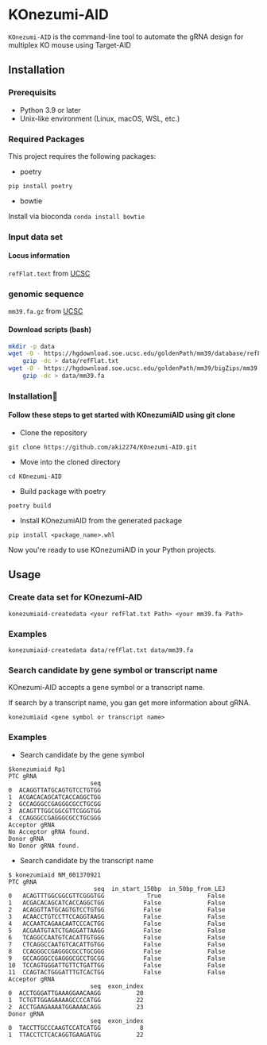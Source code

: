 # KOnezumi-AID
`KOnezumi-AID` is the command-line tool to automate the gRNA design for multiplex KO mouse using Target-AID

## Installation
### Prerequisits
- Python 3.9 or later
- Unix-like environment (Linux, macOS, WSL, etc.)

### Required Packages

This project requires the following packages:
- poetry

`pip install poetry`
- bowtie

Install via bioconda
`conda install bowtie`

### Input data set
#### Locus information
`refFlat.text` from [UCSC](
https://hgdownload.soe.ucsc.edu/goldenPath/mm39/database/
)

### genomic sequence
`mm39.fa.gz` from [UCSC](
https://hgdownload.soe.ucsc.edu/goldenPath/mm39/bigZips/
)

#### Download scripts (bash)

```bash
mkdir -p data
wget -O - https://hgdownload.soe.ucsc.edu/goldenPath/mm39/database/refFlat.txt.gz |
    gzip -dc > data/refFlat.txt
wget -O - https://hgdownload.soe.ucsc.edu/goldenPath/mm39/bigZips/mm39.fa.gz |
    gzip -dc > data/mm39.fa
```

### Installation🔨
#### Follow these steps to get started with KOnezumiAID using git clone
- Clone the repository

`git clone https://github.com/aki2274/KOnezumi-AID.git`

- Move into the cloned directory

`cd KOnezumi-AID`

- Build package with poetry

`poetry build`

- Install KOnezumiAID from the generated package

`pip install <package_name>.whl`

Now you're ready to use KOnezumiAID in your Python projects.

## Usage
### Create data set for KOnezumi-AID

`konezumiaid-createdata <your refFlat.txt Path> <your mm39.fa Path>`
### Examples
`konezumiaid-createdata data/refFlat.txt data/mm39.fa`

### Search candidate by gene symbol or transcript name
KOnezumi-AID accepts a gene symbol or a transcript name.

If search by a transcript name, you gan get more information about gRNA.

`konezumiaid <gene symbol or transcript name>`

### Examples
- Search candidate by the gene symbol
```
$konezumiaid Rp1
PTC gRNA
                       seq
0  ACAGGTTATGCAGTGTCCTGTGG
1  ACGACACAGCATCACCAGGCTGG
2  GCCAGGGCCGAGGGCGCCTGCGG
3  ACAGTTTGGCGGCGTTCGGGTGG
4  CCAGGGCCGAGGGCGCCTGCGGG
Acceptor gRNA
No Acceptor gRNA found.
Donor gRNA
No Donor gRNA found.
```

- Search candidate by the transcript name

```
$ konezumiaid NM_001370921
PTC gRNA
                        seq  in_start_150bp  in_50bp_from_LEJ
0   ACAGTTTGGCGGCGTTCGGGTGG            True             False
1   ACGACACAGCATCACCAGGCTGG           False             False
2   ACAGGTTATGCAGTGTCCTGTGG           False             False
3   ACAACCTGTCCTTCCAGGTAAGG           False             False
4   ACCAATCAGAACAATCCCACTGG           False             False
5   ACGAATGTATCTGAGGATTAAGG           False             False
6   TCAGGCCAATGTCACATTGTGGG           False             False
7   CTCAGGCCAATGTCACATTGTGG           False             False
8   CCAGGGCCGAGGGCGCCTGCGGG           False             False
9   GCCAGGGCCGAGGGCGCCTGCGG           False             False
10  TCCAGTGGGATTGTTCTGATTGG           False             False
11  CCAGTACTGGGATTTGTCACTGG           False             False
Acceptor gRNA
                       seq  exon_index
0  ACCTGGGATTGAAAGGAACAAGG          20
1  TCTGTTGGAGAAAAGCCCCATGG          22
2  ACCTGAAGAAAATGGAAAACAGG          23
Donor gRNA
                       seq  exon_index
0  TACCTTGCCCAAGTCCATCATGG           8
1  TTACCTCTCACAGGTGAAGATGG          22
```
